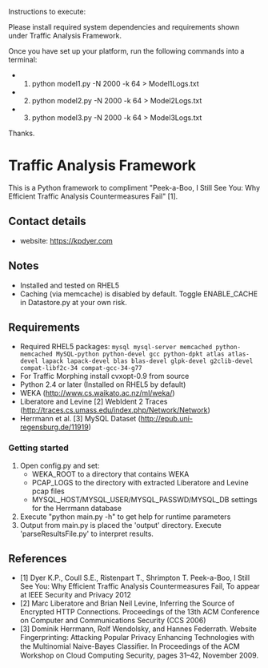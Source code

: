 Instructions to execute:

Please install required system dependencies and requirements shown under Traffic Analysis Framework.

Once you have set up your platform, run the following commands into a terminal:

* 1) python model1.py -N 2000 -k 64 > Model1Logs.txt
* 2) python model2.py -N 2000 -k 64 > Model2Logs.txt
* 3) python model3.py -N 2000 -k 64 > Model3Logs.txt

Thanks.


Traffic Analysis Framework
==========================

This is a Python framework to compliment "Peek-a-Boo, I Still See You: Why Efficient Traffic Analysis Countermeasures Fail" [1].

Contact details
---------------

* website: https://kpdyer.com

Notes
-----

* Installed and tested on RHEL5
* Caching (via memcache) is disabled by default. Toggle ENABLE_CACHE in Datastore.py at your own risk.

Requirements
------------

* Required RHEL5 packages: ```mysql mysql-server memcached python-memcached MySQL-python python-devel gcc python-dpkt atlas atlas-devel lapack lapack-devel blas blas-devel glpk-devel g2clib-devel compat-libf2c-34 compat-gcc-34-g77```
* For Traffic Morphing install cvxopt-0.9 from source
* Python 2.4 or later (Installed on RHEL5 by default)
* WEKA (http://www.cs.waikato.ac.nz/ml/weka/)
* Liberatore and Levine [2] WebIdent 2 Traces (http://traces.cs.umass.edu/index.php/Network/Network)
* Herrmann et al. [3] MySQL Dataset (http://epub.uni-regensburg.de/11919)

### Getting started

1. Open config.py and set:
   * WEKA_ROOT to a directory that contains WEKA
   * PCAP_LOGS to the directory with extracted Liberatore and Levine pcap files
   * MYSQL_HOST/MYSQL_USER/MYSQL_PASSWD/MYSQL_DB settings for the Herrmann database
2. Execute "python main.py -h" to get help for runtime parameters
3. Output from main.py is placed the 'output' directory.
   Execute 'parseResultsFile.py' to interpret results.

References
----------
* [1] Dyer K.P., Coull S.E., Ristenpart T., Shrimpton T. Peek-a-Boo, I Still See You: Why Efficient Traffic Analysis Countermeasures Fail, To appear at IEEE Security and Privacy 2012
* [2] Marc Liberatore and Brian Neil Levine, Inferring the Source of Encrypted HTTP Connections. Proceedings of the 13th ACM Conference on Computer and Communications Security (CCS 2006)
* [3] Dominik Herrmann, Rolf Wendolsky, and Hannes Federrath. Website Fingerprinting: Attacking Popular Privacy Enhancing Technologies with the Multinomial Naive-Bayes Classiﬁer. In Proceedings of the ACM Workshop on Cloud Computing Security, pages 31–42, November 2009.

